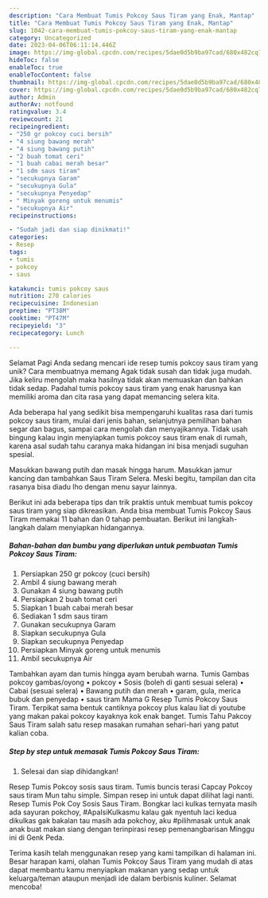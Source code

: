 ```yaml
---
description: "Cara Membuat Tumis Pokcoy Saus Tiram yang Enak, Mantap"
title: "Cara Membuat Tumis Pokcoy Saus Tiram yang Enak, Mantap"
slug: 1042-cara-membuat-tumis-pokcoy-saus-tiram-yang-enak-mantap
category: Uncategorized
date: 2023-04-06T06:11:14.446Z
image: https://img-global.cpcdn.com/recipes/5dae0d5b9ba97cad/680x482cq70/tumis-pokcoy-saus-tiram-foto-resep-utama.jpg
hideToc: false
enableToc: true
enableTocContent: false
thumbnail: https://img-global.cpcdn.com/recipes/5dae0d5b9ba97cad/680x482cq70/tumis-pokcoy-saus-tiram-foto-resep-utama.jpg
cover: https://img-global.cpcdn.com/recipes/5dae0d5b9ba97cad/680x482cq70/tumis-pokcoy-saus-tiram-foto-resep-utama.jpg
author: Admin
authorAv: notfound
ratingvalue: 3.4
reviewcount: 21
recipeingredient:
- "250 gr pokcoy cuci bersih"
- "4 siung bawang merah"
- "4 siung bawang putih"
- "2 buah tomat ceri"
- "1 buah cabai merah besar"
- "1 sdm saus tiram"
- "secukupnya Garam"
- "secukupnya Gula"
- "secukupnya Penyedap"
- " Minyak goreng untuk menumis"
- "secukupnya Air"
recipeinstructions:

- "Sudah jadi dan siap dinikmati!"
categories:
- Resep
tags:
- tumis
- pokcoy
- saus

katakunci: tumis pokcoy saus 
nutrition: 270 calories
recipecuisine: Indonesian
preptime: "PT38M"
cooktime: "PT47M"
recipeyield: "3"
recipecategory: Lunch

---
```



Selamat Pagi Anda sedang mencari ide resep tumis pokcoy saus tiram yang unik? Cara membuatnya memang Agak tidak susah dan tidak juga mudah. Jika keliru mengolah maka hasilnya tidak akan memuaskan dan bahkan tidak sedap. Padahal tumis pokcoy saus tiram yang enak harusnya kan memiliki aroma dan cita rasa yang dapat memancing selera kita.


Ada beberapa hal yang sedikit bisa mempengaruhi kualitas rasa dari tumis pokcoy saus tiram, mulai dari jenis bahan, selanjutnya pemilihan bahan segar dan bagus, sampai cara mengolah dan menyajikannya. Tidak usah bingung kalau ingin menyiapkan tumis pokcoy saus tiram enak di rumah, karena asal sudah tahu caranya maka hidangan ini bisa menjadi suguhan spesial.

Masukkan bawang putih dan masak hingga harum. Masukkan jamur kancing dan tambahkan Saus Tiram Selera. Meski begitu, tampilan dan cita rasanya bisa diadu lho dengan menu sayur lainnya.


Berikut ini ada beberapa tips dan trik praktis untuk membuat tumis pokcoy saus tiram yang siap dikreasikan. Anda bisa membuat Tumis Pokcoy Saus Tiram memakai 11 bahan dan 0 tahap pembuatan. Berikut ini langkah-langkah dalam menyiapkan hidangannya.

<!--inarticleads1-->

##### Bahan-bahan dan bumbu yang diperlukan untuk pembuatan Tumis Pokcoy Saus Tiram:

1. Persiapkan 250 gr pokcoy (cuci bersih)
1. Ambil 4 siung bawang merah
1. Gunakan 4 siung bawang putih
1. Persiapkan 2 buah tomat ceri
1. Siapkan 1 buah cabai merah besar
1. Sediakan 1 sdm saus tiram
1. Gunakan secukupnya Garam
1. Siapkan secukupnya Gula
1. Siapkan secukupnya Penyedap
1. Persiapkan  Minyak goreng untuk menumis
1. Ambil secukupnya Air


Tambahkan ayam dan tumis hingga ayam berubah warna. Tumis Gambas pokcoy gambas/oyong • pokcoy • Sosis (boleh di ganti sesuai selera) • Cabai (sesuai selera) • Bawang putih dan merah • garam, gula, merica bubuk dan penyedap • saus tiram Mama G Resep Tumis Pokcoy Saus Tiram. Terpikat sama bentuk cantiknya pokcoy plus kalau liat di youtube yang makan pakai pokcoy kayaknya kok enak banget. Tumis Tahu Pakcoy Saus Tiram salah satu resep masakan rumahan sehari-hari yang patut kalian coba. 

<!--inarticleads2-->

##### Step by step untuk memasak Tumis Pokcoy Saus Tiram:


1. Selesai dan siap dihidangkan!

Resep Tumis Pokcoy sosis saus tiram. Tumis buncis terasi Capcay Pokcoy saus tiram Mun tahu simple. Simpan resep ini untuk dapat dilihat lagi nanti. Resep Tumis Pok Coy Sosis Saus Tiram. Bongkar laci kulkas ternyata masih ada sayuran pokchoy, #ApaIsiKulkasmu kalau gak nyentuh laci kedua dikulkas gak bakalan tau masih ada pokchoy, aku #pilihmasak untuk anak anak buat makan siang dengan terinpirasi resep pemenangbarisan Minggu ini di Genk Peda. 

Terima kasih telah menggunakan resep yang kami tampilkan di halaman ini. Besar harapan kami, olahan Tumis Pokcoy Saus Tiram yang mudah di atas dapat membantu kamu menyiapkan makanan yang sedap untuk keluarga/teman ataupun menjadi ide dalam berbisnis kuliner. Selamat mencoba!
